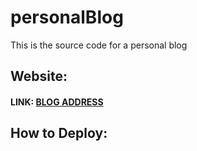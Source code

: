 # personalBlog

This is the source code for a personal blog

## Website: 
#### LINK: [BLOG ADDRESS](https://yuhaodai.com:8080)

## How to Deploy:
